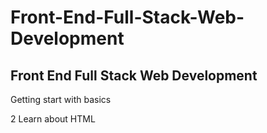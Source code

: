 # Front-End-Full-Stack-Web-Development
## Front End Full Stack Web Development
<p>Getting start with basics</p>
2 Learn about HTML

